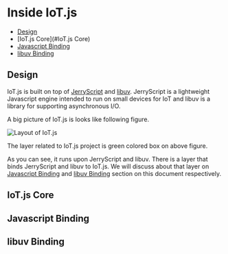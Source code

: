 # Inside IoT.js

* [Design](#design)
* [IoT.js Core](#IoT.js Core)
* [Javascript Binding](#javascript-binding)
* [libuv Binding](#libuv-binding)

## Design

IoT.js is built on top of [JerryScript](http://samsung.github.io/jerryscript) and [libuv](http://libuv.org). JerryScript is a lightweight Javascript engine intended to run on small devices for IoT and libuv is a library for supporting asynchronous I/O. 

A big picture of IoT.js is looks like following figure.
 
![Layout of IoT.js](https://github.com/Samsung/iotjs/blob/wikiattach/doc/InsideIoTjs/IoTjs_big_layout.jpg)

The layer related to IoT.js project is green colored box on above figure.

As you can see, it runs upon JerryScript  and libuv. There is a layer that binds JerryScript and libuv to IoT.js. We will discuss about that layer on [Javascript Binding](#javascript-binding) and [libuv Binding](#javascript-binding) section on this document respectively.

## IoT.js Core

## Javascript Binding

## libuv Binding

